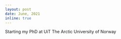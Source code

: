 ```yaml
---
layout: post
date: June, 2021
inline: true
---
```


Starting my PhD at UiT The Arctic University of Norway
